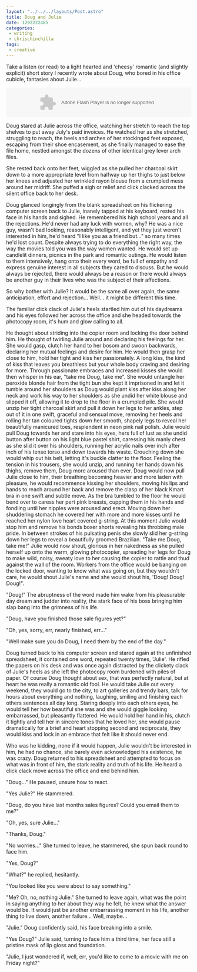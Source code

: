 ```yaml
---
layout: "../../../layouts/Post.astro"
title: Doug and Julie
date: 1292222485
categories:
 - writing
 - chrischinchilla
tags:
 - creative
---
```


Take a listen (or read) to a light hearted and 'cheesy' romantic (and slightly explicit) short story I recently wrote about Doug, who bored in his office cubicle, fantasies about Julie...

<object height="81" width="100%"><param name="movie" value="https://player.soundcloud.com/player.swf?url=http%3A%2F%2Fapi.soundcloud.com%2Ftracks%2F7997281&amp;show_comments=false&amp;auto_play=false&amp;color=D7DBDA" /><param name="allowscriptaccess" value="always" /><embed allowscriptaccess="always" height="81" mce_src="https://player.soundcloud.com/player.swf?url=http%3A%2F%2Fapi.soundcloud.com%2Ftracks%2F7997281&amp;show_comments=false&amp;auto_play=false&amp;color=D7DBDA" src="https://player.soundcloud.com/player.swf?url=http%3A%2F%2Fapi.soundcloud.com%2Ftracks%2F7997281&amp;show_comments=false&amp;auto_play=false&amp;color=D7DBDA" type="application/x-shockwave-flash" width="100%"></embed></object>

Doug stared at Julie across the office, watching her stretch to reach the top shelves to put away July's paid invoices. He watched her as she stretched, struggling to reach, the heels and arches of her stockinged feet exposed, escaping from their shoe encasement, as she finally managed to ease the file home, nestled amongst the dozens of other identical grey lever arch files.

She rested back onto her feet, wiggled as she pulled her charcoal skirt down to a more appropriate level from halfway up her thighs to just below her knees and adjusted her wrinkled rayon blouse from a crumpled mess around her midriff. She puffed a sigh or relief and click clacked across the silent office back to her desk.

Doug glanced longingly from the blank spreadsheet on his flickering computer screen back to Julie, inanely tapped at his keyboard, rested his face in his hands and sighed. He remembered his high school years and all the rejections. He'd never had any luck with women, why? He was a nice guy, wasn't bad looking, reasonably intelligent, and yet they just weren't interested in him, he'd heard "I like you as a friend but..." so many times he'd lost count. Despite always trying to do everything the right way, the way the movies told you was the way women wanted. He would set up candlelit dinners, picnics in the park and romantic outings. He would listen to them intensively, hang onto their every word, be full of empathy and express genuine interest in all subjects they cared to discuss. But he would always be rejected, there would always be a reason or there would always be another guy in their lives who was the subject of their affections.

So why bother with Julie? It would be the same all over again, the same anticipation, effort and rejection... Well... it might be different this time.

The familiar click clack of Julie's heels startled him out of his daydreams and his eyes followed her across the office and she headed towards the photocopy room, it's hum and glow calling to all.

He thought about striding into the copier room and locking the door behind him. He thought of twirling Julie around and declaring his feelings for her. She would gasp, clutch her hand to her bosom and swoon backwards, declaring her mutual feelings and desire for him. He would then grasp her close to him, hold her tight and kiss her passionately. A long kiss, the kind of kiss that leaves you breathless but your whole body craving and desiring for more. Through passionate embraces and increased kisses she would then whisper in his ear, "take me Doug, take me". She would untangle her peroxide blonde hair from the tight bun she kept it imprisoned in and let it tumble around her shoulders as Doug would plant kiss after kiss along her neck and work his way to her shoulders as she undid her white blouse and slipped it off, allowing it to drop to the floor in a crumpled pile. She would unzip her tight charcoal skirt and pull it down her legs to her ankles, step out of it in one swift, graceful and sensual move, removing her heels and rolling her tan coloured tights down her smooth, shapely legs to reveal her beautifully manicured toes, resplendent in neon pink nail polish. Julie would pull Doug towards her and stare into his eyes, hers full of lust as she undid button after button on his light blue pastel shirt, caressing his manly chest as she slid it over his shoulders, running her acrylic nails over inch after inch of his tense torso and down towards his waste. Crouching down she would whip out his belt, letting it's buckle clatter to the floor. Feeling the tension in his trousers, she would unzip, and running her hands down his thighs, remove them, Doug more aroused than ever. Doug would now pull Julie close to him, their breathing becoming heavier and more laden with pleasure, he would recommence kissing her shoulders, moving his lips and hands to reach around her back and remove the clasp of her black Kmart bra in one swift and subtle move. As the bra tumbled to the floor he would bend over to caress her pert pink breasts, cupping them in his hands and fondling until her nipples were aroused and erect. Moving down her shuddering stomach he covered her with more and more kisses until he reached her nylon love heart covered g-string. At this moment Julie would stop him and remove his bonds boxer shorts revealing his throbbing male pride. In between strokes of his pulsating penis she slowly slid her g-string down her legs to reveal a beautifully groomed Brazilian. "Take me Doug, take me!" Julie would now shout, glorious in her nakedness as she pulled herself up onto the warm, glowing photocopier, spreading her legs for Doug to make wild, noisy, sweaty love to her causing the copier to rattle and thud against the wall of the room. Workers from the office would be banging on the locked door, wanting to know what was going on, but they wouldn't care, he would shout Julie's name and she would shout his, 'Doug! Doug! Doug!".

"Doug!" The abruptness of the word made him wake from his pleasurable day dream and judder into reality, the stark face of his boss bringing him slap bang into the grimness of his life.

"Doug, have you finished those sale figures yet?"

"Oh, yes, sorry, err, nearly finished, err..."

"Well make sure you do Doug, I need them by the end of the day."

Doug turned back to his computer screen and stared again at the unfinished spreadsheet, it contained one word, repeated twenty times, 'Julie'. He rifled the papers on his desk and was once again distracted by the clickety clack of Julie's heels as she left the photocopy room burdened with piles of paper. Of course Doug thought about sex, that was perfectly natural, but at heart he was really a romantic old fool. He would take Julie out every weekend, they would go to the city, to art galleries and trendy bars, talk for hours about everything and nothing, laughing, smiling and finishing each others sentences all day long. Staring deeply into each others eyes, he would tell her how beautiful she was and she would giggle looking embarrassed, but pleasantly flattered. He would hold her hand in his, clutch it tightly and tell her in sincere tones that he loved her, she would pause dramatically for a brief and heart stopping second and reciprocate, they would kiss and lock in an embrace that felt like it should never end.

Who was he kidding, none if it would happen, Julie wouldn't be interested in him, he had no chance, she barely even acknowledged his existence, he was crazy. Doug returned to his spreadsheet and attempted to focus on what was in front of him, the stark reality and truth of his life. He heard a click clack move across the office and end behind him.

"Doug..." He paused, unsure how to react.

"Yes Julie?" He stammered.

"Doug, do you have last months sales figures? Could you email them to me?"

"Oh, yes, sure Julie..."

"Thanks, Doug."

"No worries..." She turned to leave, he stammered, she spun back round to face him.

"Yes, Doug?"

"What?" he replied, hesitantly.

"You looked like you were about to say something."

"Me? Oh, no, nothing Julie." She turned to leave again, what was the point in saying anything to her about they way he felt, he knew what the answer would be. It would just be another embarrassing moment in his life, another thing to live down, another failure... Well, maybe...

"Julie." Doug confidently said, his face breaking into a smile.

"Yes Doug?" Julie said, turning to face him a third time, her face still a pristine mask of lip gloss and foundation.

"Julie, I just wondered if, well, err, you'd like to come to a movie with me on Friday night?"
